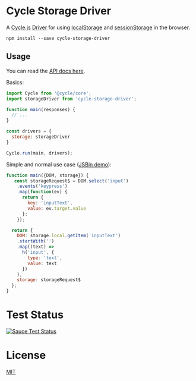 # Cycle Storage Driver

A [Cycle.js](http://cycle.js.org) [Driver](http://cycle.js.org/drivers.html) for using
[localStorage](https://developer.mozilla.org/en-US/docs/Web/API/Window/localStorage) and
[sessionStorage](https://developer.mozilla.org/en-US/docs/Web/API/Window/sessionStorage)
 in the browser.

```
npm install --save cycle-storage-driver
```

## Usage

You can read the [API docs here](https://github.com/kahlil/cycle-storage-driver/blob/master/docs/api.md).

Basics:

```js
import Cycle from '@cycle/core';
import storageDriver from 'cycle-storage-driver';

function main(responses) {
  // ...
}

const drivers = {
  storage: storageDriver
}

Cycle.run(main, drivers);
```

Simple and normal use case ([JSBin demo](http://jsbin.com/xumuqi/15/edit?html,js,console,output)):

```js
function main({DOM, storage}) {
   const storageRequest$ = DOM.select('input')
    .events('keypress')
    .map(function(ev) {
      return {
        key: 'inputText',
        value: ev.target.value
      };
    });

  return {
    DOM: storage.local.getItem('inputText')
    .startWith('')
    .map((text) =>
      h('input', {
        type: 'text',
        value: text
      })
    ),
    storage: storageRequest$
  };
}
```
# Test Status

[![Sauce Test Status](https://saucelabs.com/browser-matrix/superka.svg)](https://saucelabs.com/u/superka)

# License

[MIT](https://github.com/kahlil/cycle-storage-driver/blob/master/LICENSE)
